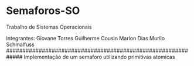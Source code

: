 Semaforos-SO
============

Trabalho de Sistemas Operacionais

Integrantes:
Giovane Torres
Guilherme Cousin
Marlon Dias
Murilo Schmalfuss
#############################################################
Implementação de um  semaforo utilizando primitivas atomicas
